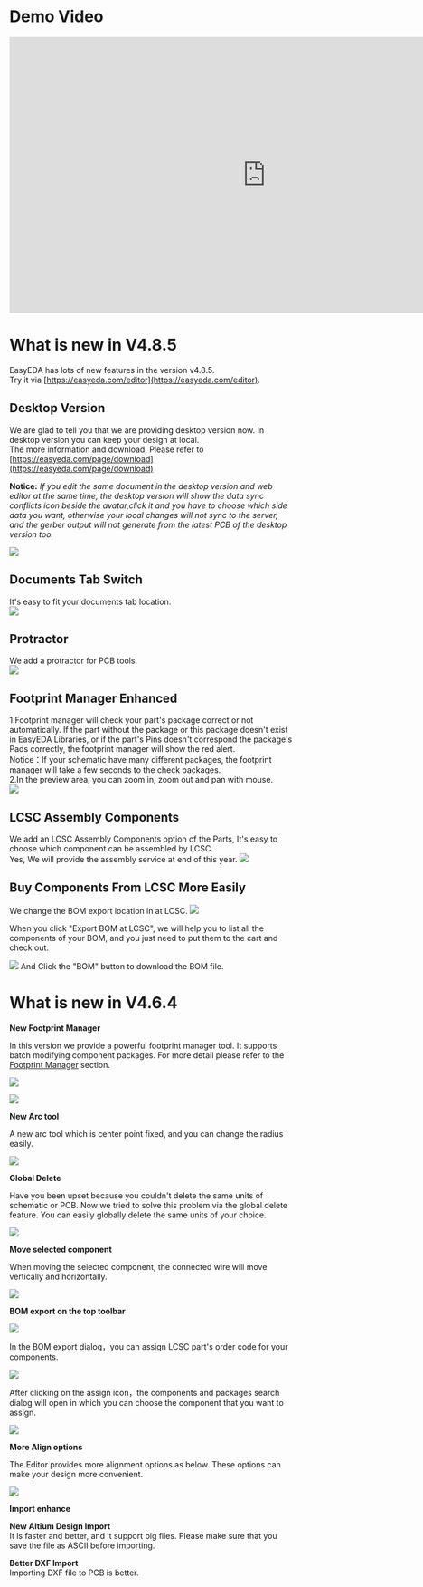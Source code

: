 
# Demo Video

<iframe width="906" height="488" src="https://www.youtube.com/embed/gnffNQcJezY" frameborder="0" allowfullscreen></iframe>

# What is new in V4.8.5 
 
EasyEDA has lots of new features in the version v4.8.5.  
Try it via [https://easyeda.com/editor](https://easyeda.com/editor).

## Desktop Version 

We are glad to tell you that we are providing desktop version now. In desktop version you can keep your design at local.   
The more information and download, Please refer to [https://easyeda.com/page/download](https://easyeda.com/page/download)  

**Notice:** *If you edit the same document in the desktop version and web editor at the same time, the desktop version will show the data sync conflicts icon beside the avatar,click it and you have to choose which side data you want, otherwise your local changes will not sync to the server, and the gerber output will not generate from the latest PCB of the desktop version too.*

![](images/285_Introduction_DesktopVersionSyncConflict.png)

## Documents Tab Switch

It's easy to fit your documents tab location.  
![](images/279_Introduction_EditorTabSwitch.gif)

## Protractor

We add a protractor for PCB tools.  
![](images/280_PCB_PCBTools_Protractor.gif)

## Footprint Manager Enhanced

1.Footprint manager will check your part's package correct or not automatically.  If the part without the package or this package doesn't exist in EasyEDA Libraries, or if the part's Pins doesn't correspond the package's Pads correctly, the footprint manager will show the red alert.   
Notice：If your schematic have many different packages, the footprint manager will take a few seconds to the check packages.  
2.In the preview area, you can zoom in, zoom out and pan with mouse.  
![](images/281_Schematic_FootprintManagerEnhance.png)

## LCSC Assembly Components

We add an LCSC Assembly Components option of the Parts, It's easy to choose which component can be assembled by LCSC.   
Yes, We will provide the assembly service at end of this year.
![](images/282_Schematic_Parts_AssemblyComponents.png)

## Buy Components From LCSC More Easily

We change the BOM export location in at LCSC.
![](images/284_Export_BOM_ExportBOMDailog.png)  

When you click "Export BOM at LCSC", we will help you to list all the components of your BOM,  and you just need to put them to the cart and check out.  

![](images/283_Export_BOM_ExportFromLCSC.png)
And Click the "BOM" button to download the BOM file.






# What is new in V4.6.4 
**New Footprint Manager**

In this version we provide a powerful footprint manager tool.
It supports batch modifying component packages. For more detail please refer to the [Footprint Manager](./Schematic.htm#Footprint-Manager) section.

![](images/264_Schematic_FootprintManager.png)

![](images/267_Schematic_FootprintManagerUI.png)


**New Arc tool**

A new arc tool which is center point fixed, and you can change the radius easily.

![](./images/269_PCB_Arc_Center.gif)

**Global Delete**

Have you been upset because you couldn't delete the same units of schematic or PCB. Now we tried to solve this problem via the global delete feature.
You can easily globally delete the same units of your choice.

![](./images/272_Introduction_Skill_GlobalDelete.png)

**Move selected component**

When moving the selected component, the connected wire will move vertically and horizontally.

![](images/273_Schematic_WireAndComponentMove.gif)

**BOM export on the top toolbar**

![](images/273_Export_BOM_Icon.png)

In the BOM export dialog，you can assign LCSC part's order code for your components.

![](images/085_Export_BOM_Assign.png)

After clicking on the assign icon，the components and packages search dialog will open in which you can choose the component that you want to assign.

![](images/274_Export_BOM_Assigned.png)


**More Align options**

The Editor provides more alignment options as below. 
These options can make your design more convenient.

![](images/275_Introduction_Align.png)


**Import enhance**

**New Altium Design Import**  
  It is faster and better, and it support big files. Please make sure that you save the file as ASCII before importing.  

**Better DXF Import**    
 Importing DXF file to PCB is better.

